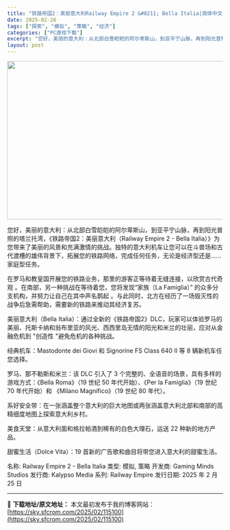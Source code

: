 ```yaml
---
title: "铁路帝国2：美丽意大利Railway Empire 2 &#8211; Bella Italia|简体中文|57.64G"
date: 2025-02-26
tags: ["探索", "模拟", "策略", "经济"]
categories: ["PC游戏下载"]
excerpt: "您好，美丽的意大利：从北部白雪皑皑的阿尔卑斯山，到亚平宁山脉，再到阳光普照的塔兰托湾，《铁路帝国2：美丽意大利（Railway Empire 2 - Bella Italia）》为您带来了美丽的风景和充满激情的挑战。独特的意大利机车让您可以在斗兽场和古代渡槽的雄伟背景下，拓展您的铁路网络，完成任何任&hellip;"
layout: post
---
```


<img class="aligncenter size-full wp-image-115101" src="https://sky.sfcrom.com/wp-content/uploads/2025/02/2025022600544670.webp" alt="" width="660" height="370" />

您好，美丽的意大利：从北部白雪皑皑的阿尔卑斯山，到亚平宁山脉，再到阳光普照的塔兰托湾，《铁路帝国2：美丽意大利（Railway Empire 2 - Bella Italia）》为您带来了美丽的风景和充满激情的挑战。独特的意大利机车让您可以在斗兽场和古代渡槽的雄伟背景下，拓展您的铁路网络，完成任何任务，无论是经济型还是......家庭型任务。

在罗马和教皇国开展您的铁路业务，那里的游客正等待着无缝连接，以欣赏古代奇观 。在南部，另一种挑战在等待着您，您将发现“家族（La Famiglia）” 的众多分支机构，并努力让自己在其中声名鹊起 。与此同时，北方在经历了一场毁灭性的战争后急需帮助，需要新的铁路来推动其经济复苏。

美丽意大利（Bella Italia）：通过全新的《铁路帝国2》DLC，玩家可以体验罗马的美丽、托斯卡纳和翁布里亚的风光、西西里岛无情的阳光和米兰的壮丽，应对从金融危机到 "创造性 "避免危机的各种挑战。

经典机车：Mastodonte dei Giovi 和 Signorine FS Class 640 II 等 8 辆新机车任您选择。

罗马、那不勒斯和米兰：该 DLC 引入了 3 个完整的、全语音的场景，具有多样的游戏方式：《Bella Roma》（19 世纪 50 年代开始）、《Per la Famiglia》（19 世纪 70 年代开始）和 《Milano Magnifico》（19 世纪 80 年代）。

系好安全带：在一张涵盖整个意大利的巨大地图或两张涵盖意大利北部和南部的高精细度地图上探索意大利乡村。

美食天堂：从意大利面和格拉帕酒到稀有的白色大理石，运送 22 种新的地方产品。

甜蜜生活（Dolce Vita）：19 首新的广告歌和曲目将带您进入意大利的甜蜜生活。

名称: Railway Empire 2 - Bella Italia
类型: 模拟, 策略
开发商: Gaming Minds Studios
发行商: Kalypso Media
系列: Railway Empire
发行日期: 2025 年 2 月 25 日

---
📖 **下载地址/原文地址：** 本文最初发布于我的博客网站：[https://sky.sfcrom.com/2025/02/115100](https://sky.sfcrom.com/2025/02/115100)
